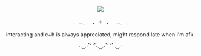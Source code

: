 <p align="center">
<img src="https://i.postimg.cc/s2KcRtQR/Untitled359-20250426192536.webp"/>
</p>
<p align="center">
𓈒⠀𓂃⠀⠀˖⠀𓇬⠀˖⠀⠀𓂃⠀𓈒
</p>
<p align="center">
interacting and c+h is always appreciated, might respond late when i'm afk.
</p>
<p align="center">
⋅.˳˳.⋅ॱ˙ ˙ॱ⋅.˳˳.⋅ॱ˙ ˙ॱᐧ.˳˳.⋅ 
</p>
